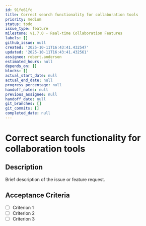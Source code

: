 ```yaml
---
id: 91fe61fc
title: Correct search functionality for collaboration tools
priority: medium
status: todo
issue_type: feature
milestone: v1.7.0 - Real-time Collaboration Features
labels: []
github_issue: null
created: '2025-10-11T16:43:41.432547'
updated: '2025-10-11T16:43:41.432561'
assignee: robert.anderson
estimated_hours: null
depends_on: []
blocks: []
actual_start_date: null
actual_end_date: null
progress_percentage: null
handoff_notes: null
previous_assignee: null
handoff_date: null
git_branches: []
git_commits: []
completed_date: null
---
```


# Correct search functionality for collaboration tools

## Description

Brief description of the issue or feature request.

## Acceptance Criteria

- [ ] Criterion 1
- [ ] Criterion 2
- [ ] Criterion 3